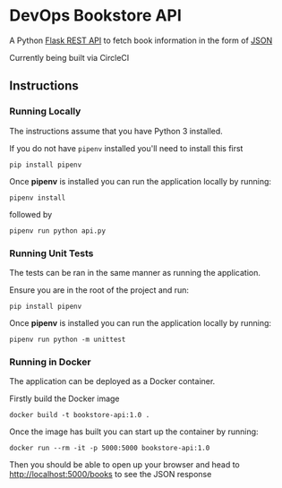 # DevOps Bookstore API


A Python [Flask REST API](https://blog.miguelgrinberg.com/post/designing-a-restful-api-with-python-and-flask) to fetch book information in the form of [JSON](https://www.json.org/json-en.html)

Currently being built via CircleCI

## Instructions

### Running Locally

The instructions assume that you have Python 3 installed.

If you do not have `pipenv` installed you'll need to install this first

```
pip install pipenv
```

Once **pipenv** is installed you can run the application locally by running:

```
pipenv install
```

followed by

```
pipenv run python api.py
```

### Running Unit Tests

The tests can be ran in the same manner as running the application.

Ensure you are in the root of the project and run:

```
pip install pipenv
```

Once **pipenv** is installed you can run the application locally by running:

```
pipenv run python -m unittest
```



### Running in Docker

The application can be deployed as a Docker container.

Firstly build the Docker image

```
docker build -t bookstore-api:1.0 .
```

Once the image has built you can start up the container by running:

```
docker run --rm -it -p 5000:5000 bookstore-api:1.0
```

Then you should be able to open up your browser and head to [http://localhost:5000/books](http://localhost:5000/books) to see the JSON response

